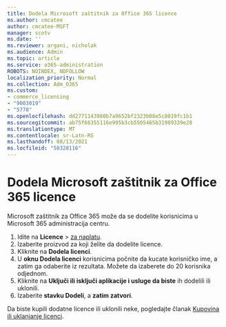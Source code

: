 ```yaml
---
title: Dodela Microsoft zaštitnik za Office 365 licence
ms.author: cmcatee
author: cmcatee-MSFT
manager: scotv
ms.date: ''
ms.reviewer: argani, nicholak
ms.audience: Admin
ms.topic: article
ms.service: o365-administration
ROBOTS: NOINDEX, NOFOLLOW
localization_priority: Normal
ms.collection: Adm_O365
ms.custom:
- commerce_licensing
- "9003019"
- "5778"
ms.openlocfilehash: dd2771143980b7a9652bf2323b08e5c8019fc1b1
ms.sourcegitcommit: ab75f66355116e995b3cb5505465b31989339e28
ms.translationtype: MT
ms.contentlocale: sr-Latn-RS
ms.lasthandoff: 08/13/2021
ms.locfileid: "58328116"
---
```

# <a name="assign-microsoft-defender-for-office-365-licenses"></a>Dodela Microsoft zaštitnik za Office 365 licence

Microsoft zaštitnik za Office 365 može da se dodelite korisnicima u Microsoft 365 administracija centru.

1. Idite na **Licence**  >  [za naplatu](https://go.microsoft.com/fwlink/p/?linkid=842264).
2. Izaberite proizvod za koji želite da dodelite licence.
3. Kliknite na **Dodela licenci**.
4. U **oknu Dodela licenci**  korisnicima počnite da kucate korisničko ime, a zatim ga odaberite iz rezultata. Možete da izaberete do 20 korisnika odjednom.
5. Kliknite na **Uključi ili isključi aplikacije i usluge da biste**  ih dodelili ili uklonili.
6. Izaberite **stavku Dodeli**, a  **zatim zatvori**.

Da biste kupili dodatne licence ili uklonili neke, pogledajte članak [Kupovina ili uklanjanje licenci](https://docs.microsoft.com/microsoft-365/commerce/licenses/buy-licenses#buy-or-remove-licenses-for-your-business-subscription).